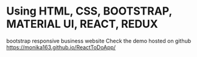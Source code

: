 





# Using HTML, CSS, BOOTSTRAP, MATERIAL UI, REACT, REDUX
bootstrap responsive business website
Check the demo hosted on github https://monika163.github.io/ReactToDoApp/
